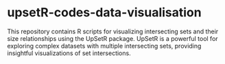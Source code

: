 # upsetR-codes-data-visualisation
This repository contains R scripts for visualizing intersecting sets and their size relationships using the UpSetR package. UpSetR is a powerful tool for exploring complex datasets with multiple intersecting sets, providing insightful visualizations of set intersections.
